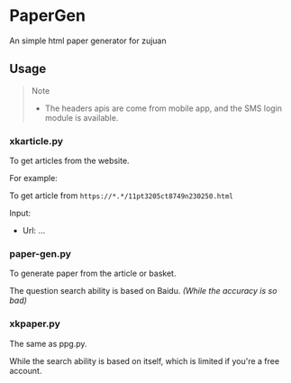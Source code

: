 # PaperGen
An simple html paper generator for zujuan

## Usage

> Note
> - The headers apis are come from mobile app, and the SMS login module is available.

### xkarticle.py

To get articles from the website.

For example:

To get article from `https://*.*/11pt3205ct8749n230250.html`

Input:
- Url: ...

### paper-gen.py

To generate paper from the article or basket.

The question search ability is based on Baidu. *(While the accuracy is so bad)*

### xkpaper.py

The same as ppg.py.

While the search ability is based on itself, which is limited if you're a free account.
